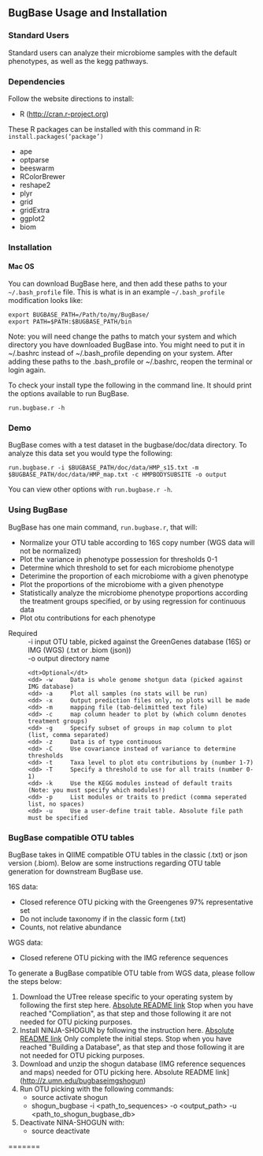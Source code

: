 ## BugBase Usage and Installation

### Standard Users
Standard users can analyze their microbiome samples with the default phenotypes, as well as the kegg pathways. 

### Dependencies

Follow the website directions to install:
* R (http://cran.r-project.org)

These R packages can be installed with this command in R: `install.packages(‘package’)`
* ape
* optparse
* beeswarm
* RColorBrewer
* reshape2
* plyr
* grid
* gridExtra
* ggplot2
* biom

### Installation
#### Mac OS
You can download BugBase here, and then add these paths to your `~/.bash_profile` file. This is what is in an example `~/.bash_profile` modification looks like:

```
export BUGBASE_PATH=/Path/to/my/BugBase/
export PATH=$PATH:$BUGBASE_PATH/bin
```

Note: you will need change the paths to match your system and which directory you have downloaded BugBase into. You might need to put it in ~/.bashrc instead of ~/.bash_profile depending on your system. After adding these paths to the .bash_profile or ~/.bashrc, reopen the terminal or login again.

To check your install type the following in the command line.  It should print the options available to run BugBase.

```
run.bugbase.r -h 
```

### Demo
BugBase comes with a test dataset in the bugbase/doc/data directory. To analyze this data set you would type the following:

```
run.bugbase.r -i $BUGBASE_PATH/doc/data/HMP_s15.txt -m $BUGBASE_PATH/doc/data/HMP_map.txt -c HMPBODYSUBSITE -o output
```

You can view other options with `run.bugbase.r -h`.

### Using BugBase 

BugBase has one main command, `run.bugbase.r`, that will:
-	Normalize your OTU table according to 16S copy number (WGS data will not be normalized)
-	Plot the variance in phenotype possession for thresholds 0-1
-	Determine which threshold to set for each microbiome phenotype
-	Deterimine the proportion of each microbiome with a given phenotype
-	Plot the proportions of the microbiome with a given phenotype
-	Statistically analyze the microbiome phenotype proportions according the treatment groups specified, or by using regression for continuous data
-	Plot otu contributions for each phenotype


<dl>
	<dt>Required</dt>
	<dd> -i     input OTU table, picked against the GreenGenes database (16S) or IMG (WGS) (.txt or .biom (json))
	<dd> -o     output directory name
	
	<dt>Optional</dt>
	<dd> -w	 	Data is whole genome shotgun data (picked against IMG database)
	<dd> -a 	Plot all samples (no stats will be run)
	<dd> -x		Output prediction files only, no plots will be made
	<dd> -m     mapping file (tab-delimitted text file)
	<dd> -c     map column header to plot by (which column denotes treatment groups)
	<dd> -g 	Specify subset of groups in map column to plot (list, comma separated)
	<dd> -z 	Data is of type continuous 
	<dd> -C 	Use covariance instead of variance to determine thresholds
	<dd> -t	 	Taxa level to plot otu contributions by (number 1-7)
	<dd> -T 	Specify a threshold to use for all traits (number 0-1)
	<dd> -k 	Use the KEGG modules instead of default traits (Note: you must specify which modules!)
	<dd> -p 	List modules or traits to predict (comma seperated list, no spaces)
	<dd> -u	 	Use a user-define trait table. Absolute file path must be specified

	
</dl>

### BugBase compatible OTU tables

BugBase takes in QIIME compatible OTU tables in the classic (.txt) or json version (.biom).  Below are some instructions regarding OTU table generation for downstream BugBase use.

16S data:
- Closed reference OTU picking with the Greengenes 97% representative set
- Do not include taxonomy if in the classic form (.txt)
- Counts, not relative abundance

WGS data:
- Closed referene OTU picking with the IMG reference sequences

To generate a BugBase compatible OTU table from WGS data, please follow the steps below:

1. Download the UTree release specific to your operating system by following the first step here. [Absolute README link](https://https://github.com/knights-lab/UTree) Stop when you have reached "Compliation", as that step and those following it are not needed for OTU picking purposes.
2. Install NINJA-SHOGUN by following the instruction here. [Absolute README link](https://github.com/knights-lab/NINJA-SHOGUN) Only complete the initial steps.  Stop when you have reached "Building a Database", as that step and those following it are not needed for OTU picking purposes.
3. Download and unzip the shogun database (IMG reference sequences and maps) needed for OTU picking here. Absolute README link](http://z.umn.edu/bugbaseimgshogun)
4. Run OTU picking with the following commands:
	- source activate shogun
	- shogun_bugbase -i <path_to_sequences> -o <output_path> -u <path_to_shogun_bugbase_db>
5. Deactivate NINA-SHOGUN with:
	- source deactivate

=======
